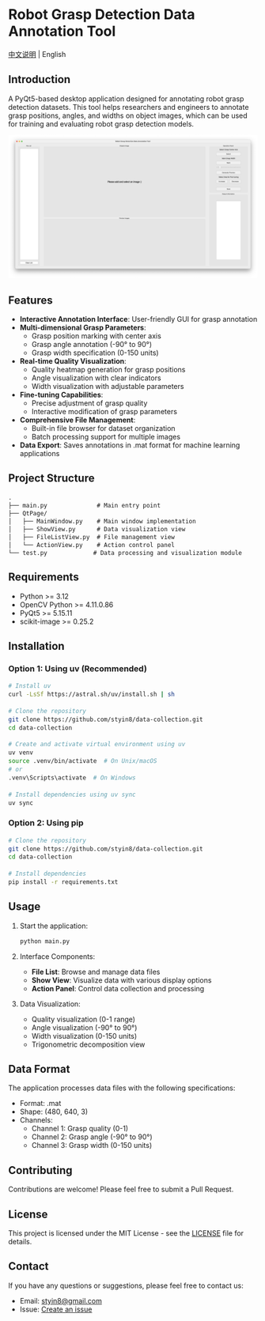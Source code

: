 # Robot Grasp Detection Data Annotation Tool

[中文说明](./README_CN.md) | English

## Introduction
A PyQt5-based desktop application designed for annotating robot grasp detection datasets. This tool helps researchers and engineers to annotate grasp positions, angles, and widths on object images, which can be used for training and evaluating robot grasp detection models.

<p align="center">
  <img src="assets/demo.png" alt="Demo Image" width="800"/>
</p>

## Features
- **Interactive Annotation Interface**: User-friendly GUI for grasp annotation
- **Multi-dimensional Grasp Parameters**:
  - Grasp position marking with center axis
  - Grasp angle annotation (-90° to 90°)
  - Grasp width specification (0-150 units)
- **Real-time Quality Visualization**: 
  - Quality heatmap generation for grasp positions
  - Angle visualization with clear indicators
  - Width visualization with adjustable parameters
- **Fine-tuning Capabilities**: 
  - Precise adjustment of grasp quality
  - Interactive modification of grasp parameters
- **Comprehensive File Management**: 
  - Built-in file browser for dataset organization
  - Batch processing support for multiple images
- **Data Export**: Saves annotations in .mat format for machine learning applications

## Project Structure
```
.
├── main.py              # Main entry point
├── QtPage/             
│   ├── MainWindow.py    # Main window implementation
│   ├── ShowView.py      # Data visualization view
│   ├── FileListView.py  # File management view
│   └── ActionView.py    # Action control panel
└── test.py             # Data processing and visualization module
```

## Requirements
- Python >= 3.12
- OpenCV Python >= 4.11.0.86
- PyQt5 >= 5.15.11
- scikit-image >= 0.25.2

## Installation

### Option 1: Using uv (Recommended)
```bash
# Install uv
curl -LsSf https://astral.sh/uv/install.sh | sh

# Clone the repository
git clone https://github.com/styin8/data-collection.git
cd data-collection

# Create and activate virtual environment using uv
uv venv
source .venv/bin/activate  # On Unix/macOS
# or
.venv\Scripts\activate  # On Windows

# Install dependencies using uv sync
uv sync
```

### Option 2: Using pip
```bash
# Clone the repository
git clone https://github.com/styin8/data-collection.git
cd data-collection

# Install dependencies
pip install -r requirements.txt
```

## Usage
1. Start the application:
   ```bash
   python main.py
   ```

2. Interface Components:
   - **File List**: Browse and manage data files
   - **Show View**: Visualize data with various display options
   - **Action Panel**: Control data collection and processing

3. Data Visualization:
   - Quality visualization (0-1 range)
   - Angle visualization (-90° to 90°)
   - Width visualization (0-150 units)
   - Trigonometric decomposition view

## Data Format
The application processes data files with the following specifications:
- Format: .mat
- Shape: (480, 640, 3)
- Channels:
  - Channel 1: Grasp quality (0-1)
  - Channel 2: Grasp angle (-90° to 90°)
  - Channel 3: Grasp width (0-150 units)

## Contributing
Contributions are welcome! Please feel free to submit a Pull Request.

## License
This project is licensed under the MIT License - see the [LICENSE](LICENSE) file for details.

## Contact
If you have any questions or suggestions, please feel free to contact us:
- Email: styin8@gmail.com
- Issue: [Create an issue](https://github.com/styin8/data-collection-master/issues)